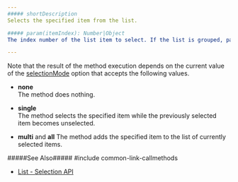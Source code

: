 ```yaml
---
##### shortDescription
Selects the specified item from the list.

##### param(itemIndex): Number|Object
The index number of the list item to select. If the list is grouped, pass an object with the required group and item indexes, e.g., { group: 0, item: 0 }.

---
```

Note that the result of the method execution depends on the current value of the [selectionMode](/api-reference/10%20UI%20Widgets/dxList/1%20Configuration/selectionMode.md '/Documentation/ApiReference/UI_Widgets/dxList/Configuration/#selectionMode') option that accepts the following values.

- **none**  
 The method does nothing.

- **single**  
 The method selects the specified item while the previously selected item becomes unselected.

- **multi** and **all**
 The method adds the specified item to the list of currently selected items.

#####See Also#####
#include common-link-callmethods
- [List - Selection API](/concepts/05%20Widgets/List/25%20Selection/05%20API.md '/Documentation/Guide/Widgets/List/Selection/#API')